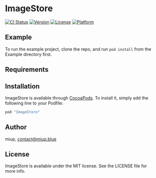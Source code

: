 # ImageStore

[![CI Status](http://img.shields.io/travis/miup/ImageStore.svg?style=flat)](https://travis-ci.org/miup/ImageStore)
[![Version](https://img.shields.io/cocoapods/v/ImageStore.svg?style=flat)](http://cocoapods.org/pods/ImageStore)
[![License](https://img.shields.io/cocoapods/l/ImageStore.svg?style=flat)](http://cocoapods.org/pods/ImageStore)
[![Platform](https://img.shields.io/cocoapods/p/ImageStore.svg?style=flat)](http://cocoapods.org/pods/ImageStore)

## Example

To run the example project, clone the repo, and run `pod install` from the Example directory first.

## Requirements

## Installation

ImageStore is available through [CocoaPods](http://cocoapods.org). To install
it, simply add the following line to your Podfile:

```ruby
pod "ImageStore"
```

## Author

miup, contact@miup.blue

## License

ImageStore is available under the MIT license. See the LICENSE file for more info.
